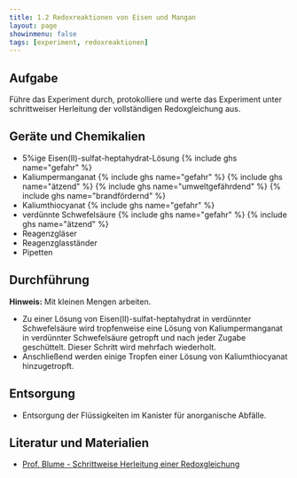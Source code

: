 ```yaml
---
title: 1.2 Redoxreaktionen von Eisen und Mangan
layout: page
showinmenu: false
tags: [experiment, redoxreaktionen]
---
```


## Aufgabe

Führe das Experiment durch, protokolliere und werte das Experiment unter schrittweiser Herleitung der vollständigen Redoxgleichung aus.

## Geräte und Chemikalien

- 5%ige Eisen(II)-sulfat-heptahydrat-Lösung {% include ghs name="gefahr" %}
- Kaliumpermanganat {% include ghs name="gefahr" %} {% include ghs name="ätzend" %} {% include ghs name="umweltgefährdend" %} {% include ghs name="brandfördernd" %}
- Kaliumthiocyanat {% include ghs name="gefahr" %}
- verdünnte Schwefelsäure {% include ghs name="gefahr" %} {% include ghs name="ätzend" %}
- Reagenzgläser
- Reagenzglasständer
- Pipetten

## Durchführung

**Hinweis:** Mit kleinen Mengen arbeiten.

- Zu einer Lösung von Eisen(II)-sulfat-heptahydrat in verdünnter Schwefelsäure wird tropfenweise eine Lösung von Kaliumpermanganat in verdünnter Schwefelsäure getropft und nach jeder Zugabe geschüttelt. Dieser Schritt wird mehrfach wiederholt.
- Anschließend werden einige Tropfen einer Lösung von Kaliumthiocyanat hinzugetropft.

## Entsorgung

- Entsorgung der Flüssigkeiten im Kanister für anorganische Abfälle.

## Literatur und Materialien

- [Prof. Blume - Schrittweise Herleitung einer Redoxgleichung](http://www.chemieunterricht.de/dc2/tip/11_10.htm)
